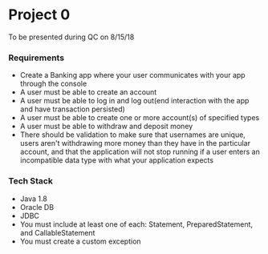 # Project 0
To be presented during QC on 8/15/18


### Requirements

* Create a Banking app where your user communicates with your app through the console 
* A user must be able to create an account
* A user must be able to log in and log out(end interaction with the app and have transaction persisted)
* A user must be able to create one or more account(s) of specified types
* A user must be able to withdraw and deposit money 
* There should be validation to make sure that usernames are unique, users aren't withdrawing more money than they have in the particular account, and that the application will not stop running if a user enters an incompatible data type with what your application expects

### Tech Stack

* Java 1.8
* Oracle DB
* JDBC
* You must include at least one of each: Statement, PreparedStatement, and CallableStatement
* You must create a custom exception 
